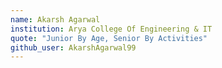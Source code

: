 ```yaml
---
name: Akarsh Agarwal
institution: Arya College Of Engineering & IT
quote: "Junior By Age, Senior By Activities"
github_user: AkarshAgarwal99
---
```

